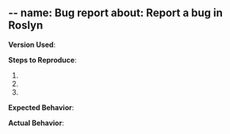 --
name: Bug report
about: Report a bug in Roslyn
--

**Version Used**: 

**Steps to Reproduce**:

1. 
2. 
3. 

**Expected Behavior**:

**Actual Behavior**:
